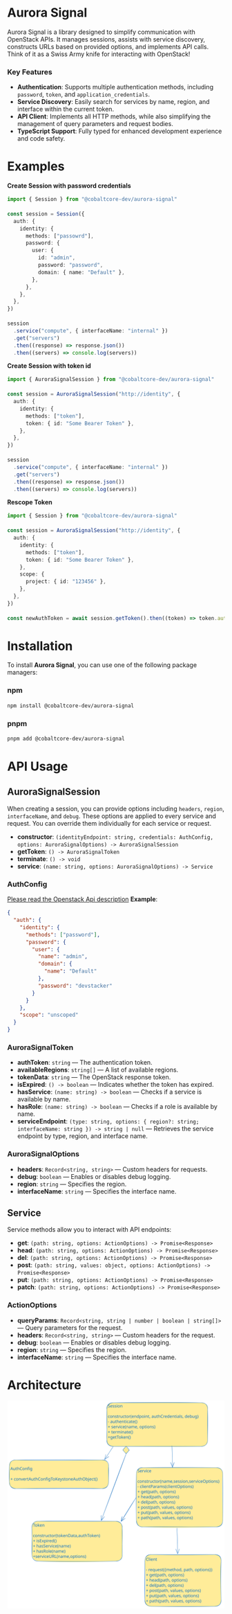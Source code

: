# Aurora Signal

Aurora Signal is a library designed to simplify communication with OpenStack APIs. It manages sessions, assists with service discovery, constructs URLs based on provided options, and implements API calls. Think of it as a Swiss Army knife for interacting with OpenStack!

### **Key Features**

- **Authentication**: Supports multiple authentication methods, including `password`, `token`, and `application_credentials`.
- **Service Discovery**: Easily search for services by name, region, and interface within the current token.
- **API Client**: Implements all HTTP methods, while also simplifying the management of query parameters and request bodies.
- **TypeScript Support**: Fully typed for enhanced development experience and code safety.

# Examples

**Create Session with password credentials**

```ts
import { Session } from "@cobaltcore-dev/aurora-signal"

const session = Session({
  auth: {
    identity: {
      methods: ["passowrd"],
      password: {
        user: {
          id: "admin",
          password: "password",
          domain: { name: "Default" },
        },
      },
    },
  },
})

session
  .service("compute", { interfaceName: "internal" })
  .get("servers")
  .then((response) => response.json())
  .then((servers) => console.log(servers))
```

**Create Session with token id**

```ts
import { AuroraSignalSession } from "@cobaltcore-dev/aurora-signal"

const session = AuroraSignalSession("http://identity", {
  auth: {
    identity: {
      methods: ["token"],
      token: { id: "Some Bearer Token" },
    },
  },
})

session
  .service("compute", { interfaceName: "internal" })
  .get("servers")
  .then((response) => response.json())
  .then((servers) => console.log(servers))
```

**Rescope Token**

```ts
import { Session } from "@cobaltcore-dev/aurora-signal"

const session = AuroraSignalSession("http://identity", {
  auth: {
    identity: {
      methods: ["token"],
      token: { id: "Some Bearer Token" },
    },
    scope: {
      project: { id: "123456" },
    },
  },
})

const newAuthToken = await session.getToken().then((token) => token.authToken)
```

# Installation

To install **Aurora Signal**, you can use one of the following package managers:

### **npm**

```bash
npm install @cobaltcore-dev/aurora-signal
```

### pnpm

```bash
pnpm add @cobaltcore-dev/aurora-signal
```

# API Usage

## AuroraSignalSession

When creating a session, you can provide options including `headers`, `region`, `interfaceName`, and `debug`. These options are applied to every service and request. You can override them individually for each service or request.

- **constructor**: `(identityEndpoint: string, credentials: AuthConfig, options: AuroraSignalOptions) -> AuroraSignalSession`
- **getToken**: `() -> AuroraSignalToken`
- **terminate**: `() -> void`
- **service**: `(name: string, options: AuroraSignalOptions) -> Service`

### AuthConfig

[Please read the Openstack Api description](https://docs.openstack.org/api-ref/identity/v3/#password-authentication-with-unscoped-authorization)
**Example**:

```json
{
  "auth": {
    "identity": {
      "methods": ["password"],
      "password": {
        "user": {
          "name": "admin",
          "domain": {
            "name": "Default"
          },
          "password": "devstacker"
        }
      }
    },
    "scope": "unscoped"
  }
}
```

### AuroraSignalToken

- **authToken**: `string` — The authentication token.
- **availableRegions**: `string[]` — A list of available regions.
- **tokenData**: `string` — The OpenStack response token.
- **isExpired**: `() -> boolean` — Indicates whether the token has expired.
- **hasService**: `(name: string) -> boolean` — Checks if a service is available by name.
- **hasRole**: `(name: string) -> boolean` — Checks if a role is available by name.
- **serviceEndpoint**: `(type: string, options: { region?: string; interfaceName: string }) -> string | null` — Retrieves the service endpoint by type, region, and interface name.

### AuroraSignalOptions

- **headers**: `Record<string, string>` — Custom headers for requests.
- **debug**: `boolean` — Enables or disables debug logging.
- **region**: `string` — Specifies the region.
- **interfaceName**: `string` — Specifies the interface name.

## Service

Service methods allow you to interact with API endpoints:

- **get**: `(path: string, options: ActionOptions) -> Promise<Response>`
- **head**: `(path: string, options: ActionOptions) -> Promise<Response>`
- **del**: `(path: string, options: ActionOptions) -> Promise<Response>`
- **post**: `(path: string, values: object, options: ActionOptions) -> Promise<Response>`
- **put**: `(path: string, options: ActionOptions) -> Promise<Response>`
- **patch**: `(path: string, options: ActionOptions) -> Promise<Response>`

### ActionOptions

- **queryParams**: `Record<string, string | number | boolean | string[]>` — Query parameters for the request.
- **headers**: `Record<string, string>` — Custom headers for the request.
- **debug**: `boolean` — Enables or disables debug logging.
- **region**: `string` — Specifies the region.
- **interfaceName**: `string` — Specifies the interface name.

# Architecture

![Aurora Signal Architecture](./docs/AuroraSignalArch.svg)
